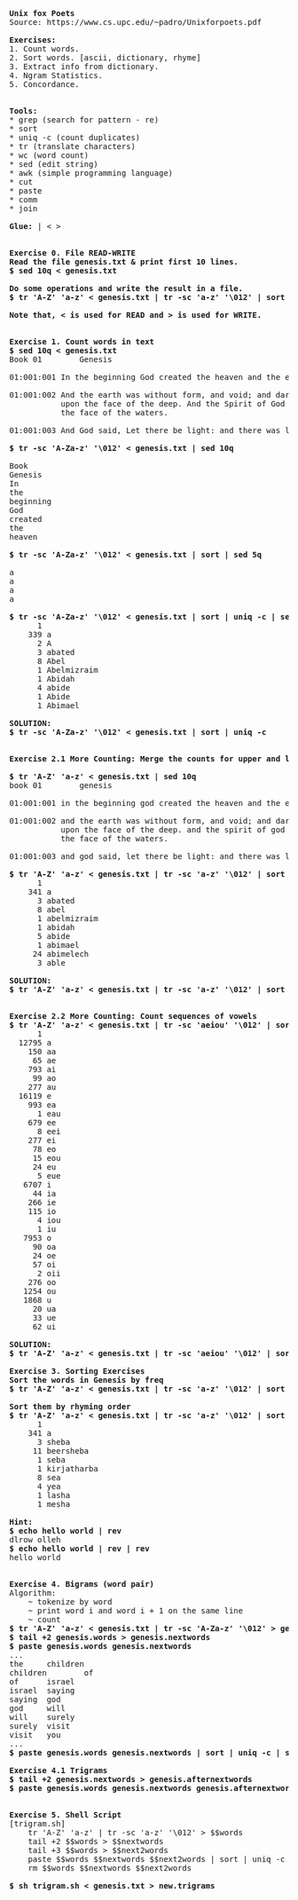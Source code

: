 <pre>
<b>Unix fox Poets</b>
Source: https://www.cs.upc.edu/~padro/Unixforpoets.pdf

<b>Exercises:</b>
1. Count words.
2. Sort words. [ascii, dictionary, rhyme]
3. Extract info from dictionary.
4. Ngram Statistics.
5. Concordance.


<b>Tools:</b>
* grep (search for pattern - re)
* sort
* uniq -c (count duplicates)
* tr (translate characters)
* wc (word count)
* sed (edit string)
* awk (simple programming language)
* cut
* paste
* comm
* join

<b>Glue:</b> | &lt; &gt;


<b>Exercise 0. File READ-WRITE</b>
<b>Read the file genesis.txt & print first 10 lines.</b>
<b>$ sed 10q < genesis.txt</b>

<b>Do some operations and write the result in a file.</b>
<b>$ tr 'A-Z' 'a-z' &lt; genesis.txt | tr -sc 'a-z' '\012' | sort | uniq -c &gt; word_count.txt</b>

<b>Note that, &lt; is used for READ and &gt; is used for WRITE.</b>


<b>Exercise 1. Count words in text</b>
<b>$ sed 10q &lt; genesis.txt</b>
Book 01        Genesis

01:001:001 In the beginning God created the heaven and the earth.

01:001:002 And the earth was without form, and void; and darkness was
           upon the face of the deep. And the Spirit of God moved upon
           the face of the waters.

01:001:003 And God said, Let there be light: and there was light.

<b>$ tr -sc 'A-Za-z' '\012' &lt; genesis.txt | sed 10q</b>

Book
Genesis
In
the
beginning
God
created
the
heaven

<b>$ tr -sc 'A-Za-z' '\012' &lt; genesis.txt | sort | sed 5q</b>

a
a
a
a

<b>$ tr -sc 'A-Za-z' '\012' &lt; genesis.txt | sort | uniq -c | sed 10q</b>
      1 
    339 a
      2 A
      3 abated
      8 Abel
      1 Abelmizraim
      1 Abidah
      4 abide
      1 Abide
      1 Abimael

<b>SOLUTION:</b>
<b>$ tr -sc 'A-Za-z' '\012' &lt; genesis.txt | sort | uniq -c</b>


<b>Exercise 2.1 More Counting: Merge the counts for upper and lower case</b>

<b>$ tr 'A-Z' 'a-z' &lt; genesis.txt | sed 10q</b>
book 01        genesis

01:001:001 in the beginning god created the heaven and the earth.

01:001:002 and the earth was without form, and void; and darkness was
           upon the face of the deep. and the spirit of god moved upon
           the face of the waters.

01:001:003 and god said, let there be light: and there was light.

<b>$ tr 'A-Z' 'a-z' &lt; genesis.txt | tr -sc 'a-z' '\012' | sort | uniq -c | sed 10q</b>
      1 
    341 a
      3 abated
      8 abel
      1 abelmizraim
      1 abidah
      5 abide
      1 abimael
     24 abimelech
      3 able

<b>SOLUTION:</b>
<b>$ tr 'A-Z' 'a-z' &lt; genesis.txt | tr -sc 'a-z' '\012' | sort | uniq -c</b>


<b>Exercise 2.2 More Counting: Count sequences of vowels</b>
<b>$ tr 'A-Z' 'a-z' &lt; genesis.txt | tr -sc 'aeiou' '\012' | sort | uniq -c | sed 100q</b>
      1 
  12795 a
    150 aa
     65 ae
    793 ai
     99 ao
    277 au
  16119 e
    993 ea
      1 eau
    679 ee
      8 eei
    277 ei
     78 eo
     15 eou
     24 eu
      5 eue
   6707 i
     44 ia
    266 ie
    115 io
      4 iou
      1 iu
   7953 o
     90 oa
     24 oe
     57 oi
      2 oii
    276 oo
   1254 ou
   1868 u
     20 ua
     33 ue
     62 ui
     
<b>SOLUTION:</b>
<b>$ tr 'A-Z' 'a-z' &lt; genesis.txt | tr -sc 'aeiou' '\012' | sort | uniq -c</b>

<b>Exercise 3. Sorting Exercises</b>
<b>Sort the words in Genesis by freq</b>
<b>$ tr 'A-Z' 'a-z' &lt; genesis.txt | tr -sc 'a-z' '\012' | sort | uniq -c | sort -nr &gt; genesis_freq.hist</b>

<b>Sort them by rhyming order</b>
<b>$ tr 'A-Z' 'a-z' &lt; genesis.txt | tr -sc 'a-z' '\012' | sort | uniq -c | rev | sort | rev | sed 10q</b>
      1 
    341 a
      3 sheba
     11 beersheba
      1 seba
      1 kirjatharba
      8 sea
      4 yea
      1 lasha
      1 mesha
      
<b>Hint:</b>
<b>$ echo hello world | rev</b>
dlrow olleh
<b>$ echo hello world | rev | rev</b>
hello world


<b>Exercise 4. Bigrams (word pair)</b>
Algorithm:
    ~ tokenize by word
    ~ print word i and word i + 1 on the same line
    ~ count
<b>$ tr 'A-Z' 'a-z' &lt; genesis.txt | tr -sc 'A-Za-z' '\012' &gt; genesis.words</b>
<b>$ tail +2 genesis.words &gt; genesis.nextwords</b>
<b>$ paste genesis.words genesis.nextwords</b>
...
the     children
children        of
of      israel
israel  saying
saying  god
god     will
will    surely
surely  visit
visit   you
...
<b>$ paste genesis.words genesis.nextwords | sort | uniq -c | sort -nr &gt; genesis.bigrams</b>

<b>Exercise 4.1 Trigrams</b>
<b>$ tail +2 genesis.nextwords &gt; genesis.afternextwords
$ paste genesis.words genesis.nextwords genesis.afternextwords | sort | uniq -c | sort -nr &gt; genesis.trigrams</b>


<b>Exercise 5. Shell Script</b>
[trigram.sh]
    tr 'A-Z' 'a-z' | tr -sc 'a-z' '\012' > $$words 
    tail +2 $$words > $$nextwords
    tail +3 $$words > $$next2words
    paste $$words $$nextwords $$next2words | sort | uniq -c | sort -nr
    rm $$words $$nextwords $$next2words

<b>$ sh trigram.sh < genesis.txt > new.trigrams</b>
</pre> 
